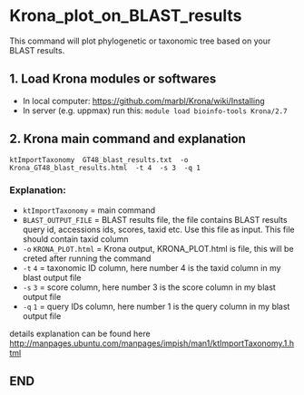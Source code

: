 # Krona_plot_on_BLAST_results
This command will plot phylogenetic or taxonomic tree based on your BLAST results.
## 1. Load Krona modules or softwares
- In local computer: https://github.com/marbl/Krona/wiki/Installing
- In server (e.g. uppmax) run this: 
`module load bioinfo-tools Krona/2.7`

## 2. Krona main command and explanation

`ktImportTaxonomy 
GT48_blast_results.txt 
-o Krona_GT48_blast_results.html 
-t 4 
-s 3 
-q 1`

### Explanation: 
- `ktImportTaxonomy` = main command
- `BLAST_OUTPUT_FILE` = BLAST results file, the file contains BLAST results query id, accessions ids, scores, taxid etc. Use this file as input. This file should contain taxid column
- `-o` `KRONA_PLOT.html` = Krona output,  KRONA_PLOT.html is file, this will be creted after running the command
- `-t` `4` = taxonomic ID column, here number 4 is the taxid column in my blast output file 
- `-s` `3` = score column, here number 3 is the score column in my blast output file
- `-q` `1` = query IDs column, here number 1 is the query column in my blast output file

details explanation can be found here http://manpages.ubuntu.com/manpages/impish/man1/ktImportTaxonomy.1.html

## END
